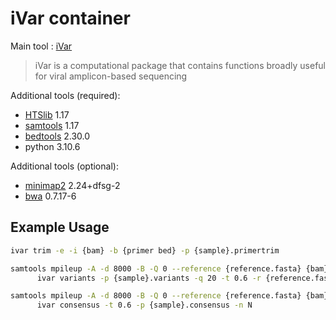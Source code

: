 # iVar container

Main tool : [iVar](https://andersen-lab.github.io/ivar/html/manualpage.html)

> iVar is a computational package that contains functions broadly useful for viral amplicon-based sequencing

Additional tools (required):

* [HTSlib](https://github.com/samtools/htslib) 1.17
* [samtools](http://www.htslib.org/) 1.17
* [bedtools](https://bedtools.readthedocs.io/en/latest/) 2.30.0
* python 3.10.6

Additional tools (optional):
* [minimap2](https://github.com/lh3/minimap2) 2.24+dfsg-2
* [bwa](https://bio-bwa.sourceforge.net/) 0.7.17-6

## Example Usage

```bash
ivar trim -e -i {bam} -b {primer bed} -p {sample}.primertrim
```

```bash
samtools mpileup -A -d 8000 -B -Q 0 --reference {reference.fasta} {bam} | \
      ivar variants -p {sample}.variants -q 20 -t 0.6 -r {reference.fasta} -g {reference.gff}
```

```bash
samtools mpileup -A -d 8000 -B -Q 0 --reference {reference.fasta} {bam} | \
      ivar consensus -t 0.6 -p {sample}.consensus -n N
```
